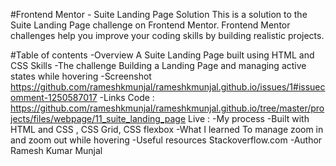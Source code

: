 #Frontend Mentor - Suite Landing Page Solution
This is a solution to the Suite Landing Page challenge on Frontend Mentor. Frontend Mentor challenges help you improve your coding skills by building realistic projects.

#Table of contents
-Overview
 A Suite Landing Page built using HTML and CSS Skills
-The challenge
 Building a Landing Page and managing active states while hovering
-Screenshot
 https://github.com/rameshkmunjal/rameshkmunjal.github.io/issues/1#issuecomment-1250587017
-Links
 Code : https://github.com/rameshkmunjal/rameshkmunjal.github.io/tree/master/projects/files/webpage/11_suite_landing_page
 Live : 
-My process
-Built with
 HTML and CSS , CSS Grid, CSS flexbox
-What I learned
 To manage zoom in and zoom out while hovering
-Useful resources
 Stackoverflow.com
-Author
 Ramesh Kumar Munjal